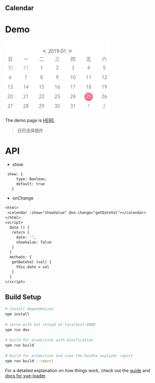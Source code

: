## Calendar
# Demo

![](screen.jpg)

The demo page is [HERE](http://qidaping.github.io/calendar/index.html).
> 日历选择插件
# API
 * show
 ```
  show: {
      type: Boolean,
      default: true
    }
 ```
 * onChange
 ```
 <html>
  <calendar :show="showValue" @on-change="getDateVal"></calendar>
 </html>
 <script>
   data () {
    return {
      date: '',
      showValue: false
    }
   }
   methods: {
    getDateVal (val) {
      this.date = val
    }
   }
 </script>
```
## Build Setup

``` bash
# install dependencies
npm install

# serve with hot reload at localhost:8080
npm run dev

# build for production with minification
npm run build

# build for production and view the bundle analyzer report
npm run build --report
```

For a detailed explanation on how things work, check out the [guide](http://vuejs-templates.github.io/webpack/) and [docs for vue-loader](http://vuejs.github.io/vue-loader).
